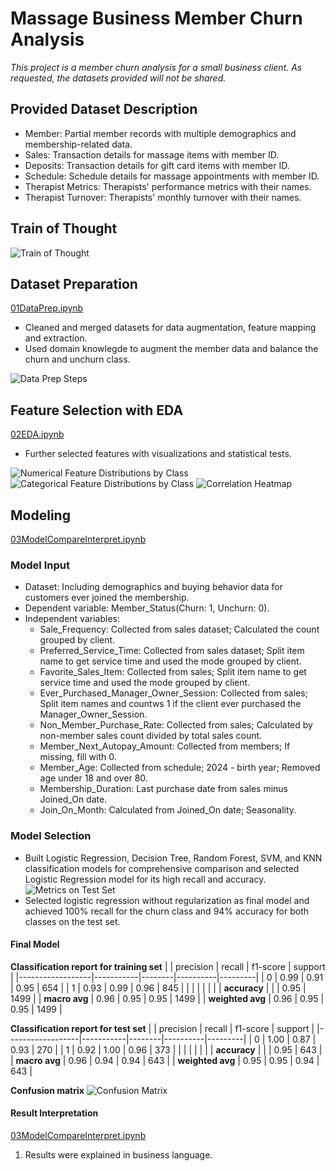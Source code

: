 # Massage Business Member Churn Analysis

*This project is a member churn analysis for a small business client. As requested, the datasets provided will not be shared.*

## Provided Dataset Description
- Member: Partial member records with multiple demographics and membership-related data.
- Sales: Transaction details for massage items with member ID.
- Deposits: Transaction details for gift card items with member ID.
- Schedule: Schedule details for massage appointments with member ID.
- Therapist Metrics: Therapists' performance metrics with their names.
- Therapist Turnover: Therapists' monthly turnover with their names.

## Train of Thought
![Train of Thought](TrainofThought.png)

## Dataset Preparation
[01DataPrep.ipynb](01DataPrep.ipynb)
- Cleaned and merged datasets for data augmentation, feature mapping and extraction.
- Used domain knowlegde to augment the member data and balance the churn and unchurn class.

![Data Prep Steps](DataPrepSteps.png)

## Feature Selection with EDA
[02EDA.ipynb](02EDA.ipynb)
- Further selected features with visualizations and statistical tests.

![Numerical Feature Distributions by Class](NumFeaturebyClass.png)
![Categorical Feature Distributions by Class](CatFeaturebyClass.png)
![Correlation Heatmap](CorrHeatmap.png)

## Modeling
[03ModelCompareInterpret.ipynb](03ModelCompareInterpret.ipynb)

### Model Input
- Dataset: Including demographics and buying behavior data for customers ever joined the membership.
- Dependent variable: Member_Status(Churn: 1, Unchurn: 0). 
- Independent variables:
  - Sale_Frequency: Collected from sales dataset; Calculated the count grouped by client.
  - Preferred_Service_Time: Collected from sales dataset; Split item name to get service time and used the mode grouped by client.
  - Favorite_Sales_Item: Collected from sales; Split item name to get service time and used the mode grouped by client.
  - Ever_Purchased_Manager_Owner_Session: Collected from sales; Split item names and countws 1 if the client ever purchased the Manager_Owner_Session.
  - Non_Member_Purchase_Rate: Collected from sales; Calculated by non-member sales count divided by total sales count.
  - Member_Next_Autopay_Amount: Collected from members; If missing, fill with 0.
  - Member_Age: Collected from schedule; 2024 - birth year; Removed age under 18 and over 80.
  - Membership_Duration: Last purchase date from sales minus Joined_On date.
  - Join_On_Month: Calculated from Joined_On date; Seasonality.

### Model Selection
- Built Logistic Regression, Decision Tree, Random Forest, SVM, and KNN classification models for comprehensive comparison and selected Logistic Regression model for its high recall and accuracy.
![Metrics on Test Set](MetricCompare.png)
- Selected logistic regression without regularization as final model and achieved 100% recall for the churn class and 94% accuracy for both classes on the test set.

#### Final Model
**Classification report for training set**
|                  | precision | recall | f1-score | support |
|------------------|-----------|--------|----------|---------|
| 0                | 0.99      | 0.91   | 0.95     | 654     |
| 1                | 0.93      | 0.99   | 0.96     | 845     |
|                  |           |        |          |         |
| **accuracy**     |           |        | 0.95     | 1499    |
| **macro avg**    | 0.96      | 0.95   | 0.95     | 1499    |
| **weighted avg** | 0.96      | 0.95   | 0.95     | 1499    |

**Classification report for test set**
|                  | precision | recall | f1-score | support |
|------------------|-----------|--------|----------|---------|
| 0                | 1.00      | 0.87   | 0.93     | 270     |
| 1                | 0.92      | 1.00   | 0.96     | 373     |
|                  |           |        |          |         |
| **accuracy**     |           |        | 0.95     | 643     |
| **macro avg**    | 0.96      | 0.94   | 0.94     | 643     |
| **weighted avg** | 0.95      | 0.95   | 0.94     | 643     |

**Confusion matrix**
![Confusion Matrix](ConfusionMatrix.png)

#### Result Interpretation
[03ModelCompareInterpret.ipynb](03ModelCompareInterpret.ipynb)
1. Results were explained in business language.

